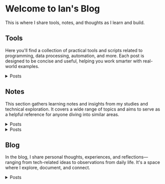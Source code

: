 # Welcome to Ian's Blog
This is where I share tools, notes, and thoughts as I learn and build.

## Tools
Here you'll find a collection of practical tools and scripts related to programming, data processing, automation, and more. Each post is designed to be concise and useful, helping you work smarter with real-world examples.
<details>
  <summary>Posts</summary>
  <ul>
    <li>  
      <details>
        <summary>Python Code</summary>
        <ul>
          <li><a href="/en/tools/python_code/find_large_file">find_large_file</a></li>
          <li><a href="https://github.com/Liuian/Pages_Blog/tree/main/en/tools/python_code/merge_jpgs_pdfs">merge_jpgs_pdfs</a></li>
          <li><a href="https://github.com/Liuian/Pages_Blog/tree/main/en/tools/python_code/paysdesfees">paysdesfees</a></li>
          <li><a href="https://github.com/Liuian/Pages_Blog/tree/main/en/tools/python_code/whisper_audio_to_txt">whisper_audio_to_txt</a></li>
        </ul>
      </details>
    </li>  
    <li><a href="https://liuian.github.io/Pages_Blog/en/tools/autohotkey">autohotkey</a> - Tips and scripts for using AutoHotkey to automate Windows workflows, including hotkeys and UI manipulation.</li>
    <li><a href="https://liuian.github.io/Pages_Blog/en/tools/docker">docker</a> - A basic introduction to Docker, helping you build and manage containerized applications.</li>
    <li><a href="https://liuian.github.io/Pages_Blog/en/tools/excel">excel</a> - Handy Excel VBA scripts for automating repetitive tasks and improving productivity.</li>
    <li><a href="https://liuian.github.io/Pages_Blog/en/tools/flowchart">flowchart</a> - Flowchart examples to help visualize programming logic and processes.</li>
    <li><a href="https://liuian.github.io/Pages_Blog/en/tools/gis_qgis_overpass">gis_qgis_overpass</a> - Tips for using QGIS and Overpass Turbo in geographic data processing and analysis.</li>
    <li><a href="https://liuian.github.io/Pages_Blog/en/tools/git">git</a> - A guide to basic Git commands and usage for effective version control.</li>
    <li><a href="https://liuian.github.io/Pages_Blog/en/tools/github_pages">github pages</a> - How to deploy static websites using GitHub Pages, including auto-generating a homepage from README.md.</li>
    <li><a href="https://liuian.github.io/Pages_Blog/en/tools/google_drive_desktop">google drive desktop</a> - Tips for using Google Drive desktop app and configuring sync settings.</li>
    <li><a href="https://liuian.github.io/Pages_Blog/en/tools/linux">linux</a> - Common Linux commands and usage tips for improving efficiency in daily work.</li>
    <li><a href="https://liuian.github.io/Pages_Blog/en/tools/markdown">markdown</a> - Markdown syntax and advanced techniques for writing well-formatted documents.</li>
    <li><a href="https://liuian.github.io/Pages_Blog/en/tools/marp">marp</a> - How to use Marp to convert Markdown into presentation slides.</li>
    <li><a href="https://liuian.github.io/Pages_Blog/en/tools/miniconda">miniconda</a> - Install and manage lightweight Python environments with Miniconda.</li>
    <li><a href="https://liuian.github.io/Pages_Blog/en/tools/notes">notes</a> - A collection of technical notes and learning reflections across multiple topics.</li>
    <li><a href="https://liuian.github.io/Pages_Blog/en/tools/python">python</a> - Exploring Python variable behavior and data passing in functions.</li>
    <li><a href="https://liuian.github.io/Pages_Blog/en/tools/redmine">redmine</a> - A quick guide to Redmine usage for project management and issue tracking.</li>
    <li><a href="https://liuian.github.io/Pages_Blog/en/tools/vscode">vscode</a> - Useful tips and extensions for boosting development efficiency in Visual Studio Code.</li>
    <li><a href="https://liuian.github.io/Pages_Blog/en/tools/whisper_audio_to_txt">whisper_audio_to_txt</a> - Using OpenAI’s Whisper model to transcribe audio into text.</li>
    <li><a href="https://liuian.github.io/Pages_Blog/en/tools/wins">wins</a> - Windows usage tips including virtualization settings and WSL installation guide.</li>
  </ul>
</details>

## Notes
This section gathers learning notes and insights from my studies and technical exploration. It covers a wide range of topics and aims to serve as a helpful reference for anyone diving into similar areas.
<details>
  <summary>Posts</summary>
  <table>
    <thead>
      <tr>
        <th>Title</th>
        <th>Description</th>
      </tr>
    </thead>
    <tbody>
      <tr>
        <td><a href="https://liuian.github.io/Pages_Blog/en/notes/neetcode/overview">Leetcode/Neetcode Practice</a></td>
        <td>My practice note about Leetcode/Neetcode.</td>
      </tr>
      <tr>
        <td><a href="https://liuian.github.io/Pages_Blog/en/notes/depth_first_search_in_python">depth_first_search_in_python</a></td>
        <td>How to implement DFS in Python and apply it to graph data structures.</td>
      </tr>
      <tr>
        <td><a href="https://liuian.github.io/Pages_Blog/en/notes/time_complexity">time_complexity</a></td>
        <td>An overview of time complexity concepts for evaluating algorithm efficiency.</td>
      </tr>
    </tbody>
  </table>
</details>


<details>
  <summary>Posts</summary>
  <ul>
    <li><a href="https://liuian.github.io/Pages_Blog/en/notes/neetcode/overview">Leetcode/Needcode Practice</a> - My practice note about Leetcode/Neetcode.</li>
    <li><a href="https://liuian.github.io/Pages_Blog/en/notes/depth_first_search_in_python">depth_first_search_in_python</a> - How to implement DFS in Python and apply it to graph data structures.</li>
    <li><a href="https://liuian.github.io/Pages_Blog/en/notes/time_complexity">time_complexity</a> - An overview of time complexity concepts for evaluating algorithm efficiency.</li>
  </ul>
</details>

## Blog
In the blog, I share personal thoughts, experiences, and reflections—ranging from tech-related ideas to observations from daily life. It's a space where I explore, document, and connect.
<details>
  <summary>Posts</summary>
  <ul>
    <li><a href="https://liuian.github.io/Pages_Blog/en/blog/sleep-1">Sleep 1</a> - Reflections on the importance of sleep and personal experiences with improving sleep quality.</li>
    <li><a href="https://liuian.github.io/Pages_Blog/en/blog/sleep-2">Sleep 2</a> - A continuation exploring sleep habits and their impact on daily life.</li>
    <li><a href="https://liuian.github.io/Pages_Blog/en/blog/sleep-3">Sleep 3</a> - Final thoughts and practical advice from the sleep series.</li>
  </ul>
</details>
